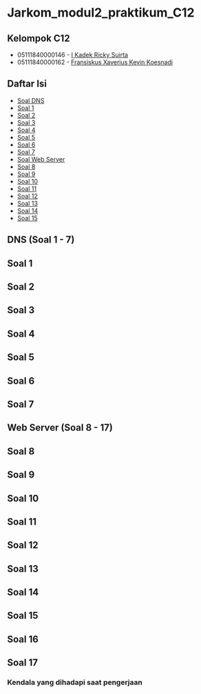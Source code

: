 # Jarkom_modul2_praktikum_C12

## Kelompok C12
* 05111840000146 - [I Kadek Ricky Suirta](https://github.com/riclown)
* 05111840000162 - [Fransiskus Xaverius Kevin Koesnadi](https://github.com/fxkevink)

## Daftar Isi
* [Soal DNS](#dns-soal-1---7)
* [Soal 1](#soal-1)
* [Soal 2](#soal-2)
* [Soal 3](#soal-3)
* [Soal 4](#soal-4)
* [Soal 5](#soal-5)
* [Soal 6](#soal-6)
* [Soal 7](#soal-7)
* [Soal Web Server](#web-server-soal-8---17)
* [Soal 8](#soal-8)
* [Soal 9](#soal-9)
* [Soal 10](#soal-10)
* [Soal 11](#soal-11)
* [Soal 12](#soal-12)
* [Soal 13](#soal-13)
* [Soal 14](#soal-14)
* [Soal 15](#soal-15)

## DNS (Soal 1 - 7)

## Soal 1


## Soal 2


## Soal 3


## Soal 4

## Soal 5

## Soal 6

## Soal 7

## Web Server (Soal 8 - 17)

## Soal 8


## Soal 9

## Soal 10


## Soal 11


## Soal 12


## Soal 13


## Soal 14


## Soal 15

## Soal 16

## Soal 17

### Kendala yang  dihadapi saat pengerjaan
